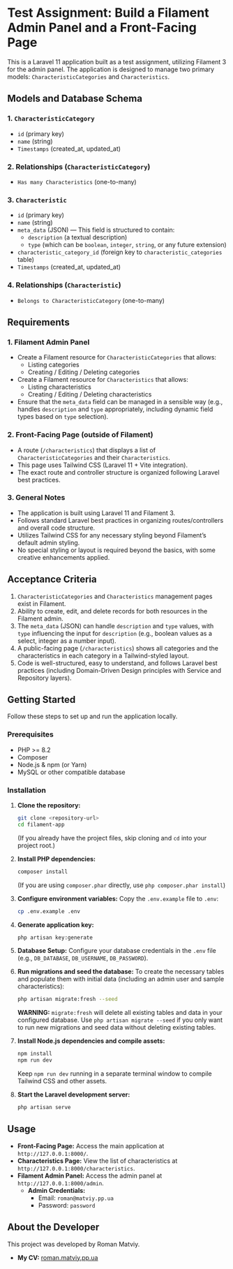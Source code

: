 # Test Assignment: Build a Filament Admin Panel and a Front-Facing Page

This is a Laravel 11 application built as a test assignment, utilizing Filament 3 for the admin panel. The application is designed to manage two primary models: `CharacteristicCategories` and `Characteristics`.

## Models and Database Schema

### 1. `CharacteristicCategory`

- `id` (primary key)
- `name` (string)
- `Timestamps` (created_at, updated_at)

### 2. Relationships (`CharacteristicCategory`)

- `Has many Characteristics` (one-to-many)

### 3. `Characteristic`

- `id` (primary key)
- `name` (string)
- `meta_data` (JSON) — This field is structured to contain:
  - `description` (a textual description)
  - `type` (which can be `boolean`, `integer`, `string`, or any future extension)
- `characteristic_category_id` (foreign key to `characteristic_categories` table)
- `Timestamps` (created_at, updated_at)

### 4. Relationships (`Characteristic`)

- `Belongs to CharacteristicCategory` (one-to-many)

## Requirements

### 1. Filament Admin Panel

- Create a Filament resource for `CharacteristicCategories` that allows:
  - Listing categories
  - Creating / Editing / Deleting categories
- Create a Filament resource for `Characteristics` that allows:
  - Listing characteristics
  - Creating / Editing / Deleting characteristics
- Ensure that the `meta_data` field can be managed in a sensible way (e.g., handles `description` and `type` appropriately, including dynamic field types based on `type` selection).

### 2. Front-Facing Page (outside of Filament)

- A route (`/characteristics`) that displays a list of `CharacteristicCategories` and their `Characteristics`.
- This page uses Tailwind CSS (Laravel 11 + Vite integration).
- The exact route and controller structure is organized following Laravel best practices.

### 3. General Notes

- The application is built using Laravel 11 and Filament 3.
- Follows standard Laravel best practices in organizing routes/controllers and overall code structure.
- Utilizes Tailwind CSS for any necessary styling beyond Filament’s default admin styling.
- No special styling or layout is required beyond the basics, with some creative enhancements applied.

## Acceptance Criteria

1. `CharacteristicCategories` and `Characteristics` management pages exist in Filament.
2. Ability to create, edit, and delete records for both resources in the Filament admin.
3. The `meta_data` (JSON) can handle `description` and `type` values, with `type` influencing the input for `description` (e.g., boolean values as a select, integer as a number input).
4. A public-facing page (`/characteristics`) shows all categories and the characteristics in each category in a Tailwind-styled layout.
5. Code is well-structured, easy to understand, and follows Laravel best practices (including Domain-Driven Design principles with Service and Repository layers).

## Getting Started

Follow these steps to set up and run the application locally.

### Prerequisites

- PHP >= 8.2
- Composer
- Node.js & npm (or Yarn)
- MySQL or other compatible database

### Installation

1. **Clone the repository:**

   ```bash
   git clone <repository-url>
   cd filament-app
   ```

   (If you already have the project files, skip cloning and `cd` into your project root.)
2. **Install PHP dependencies:**

   ```bash
   composer install
   ```

   (If you are using `composer.phar` directly, use `php composer.phar install`)
3. **Configure environment variables:**
   Copy the `.env.example` file to `.env`:

   ```bash
   cp .env.example .env
   ```
4. **Generate application key:**

   ```bash
   php artisan key:generate
   ```
5. **Database Setup:**
   Configure your database credentials in the `.env` file (e.g., `DB_DATABASE`, `DB_USERNAME`, `DB_PASSWORD`).
6. **Run migrations and seed the database:**
   To create the necessary tables and populate them with initial data (including an admin user and sample characteristics):

   ```bash
   php artisan migrate:fresh --seed
   ```

   **WARNING:** `migrate:fresh` will delete all existing tables and data in your configured database. Use `php artisan migrate --seed` if you only want to run new migrations and seed data without deleting existing tables.
7. **Install Node.js dependencies and compile assets:**

   ```bash
   npm install
   npm run dev
   ```

   Keep `npm run dev` running in a separate terminal window to compile Tailwind CSS and other assets.
8. **Start the Laravel development server:**

   ```bash
   php artisan serve
   ```

## Usage

-   **Front-Facing Page:** Access the main application at `http://127.0.0.1:8000/`.
-   **Characteristics Page:** View the list of characteristics at `http://127.0.0.1:8000/characteristics`.
-   **Filament Admin Panel:** Access the admin panel at `http://127.0.0.1:8000/admin`.
    -   **Admin Credentials:**
        -   Email: `roman@matviy.pp.ua`
        -   Password: `password`

## About the Developer

This project was developed by Roman Matviy.

-   **My CV:** [roman.matviy.pp.ua](https://roman.matviy.pp.ua)

